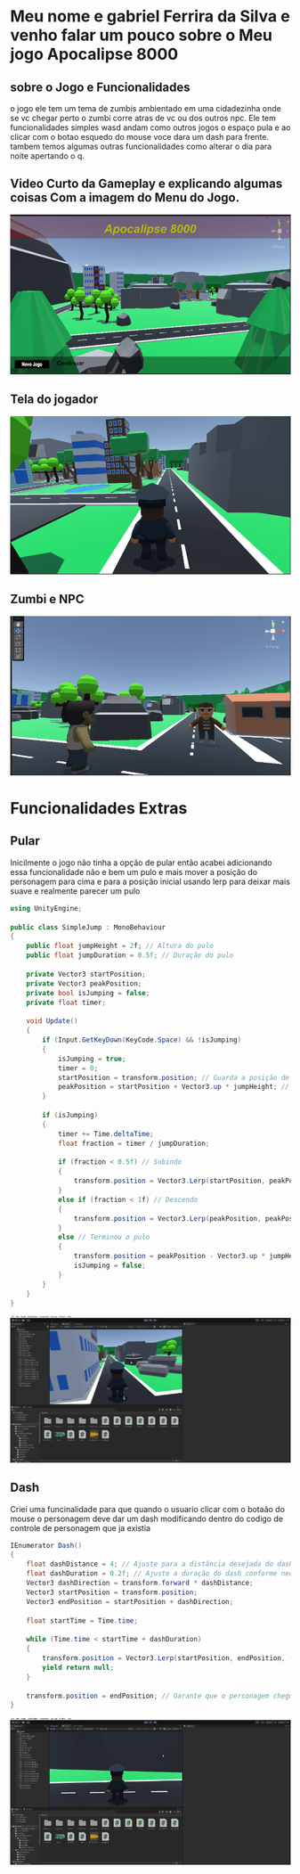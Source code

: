 # Meu nome e gabriel Ferrira da Silva e venho falar um pouco sobre o Meu jogo Apocalipse 8000

## sobre o Jogo e Funcionalidades
o jogo ele tem um tema de zumbis ambientado em uma cidadezinha onde se vc chegar perto o zumbi corre atras de vc ou dos outros npc. Ele tem funcionalidades simples wasd andam como outros jogos o espaço pula e ao clicar com o botao esquedo do mouse voce dara um dash para frente. tambem temos algumas outras funcionalidades como alterar o dia para noite apertando o q.

## Video Curto da Gameplay e explicando algumas coisas Com a imagem do Menu do Jogo.
[![Vídeo de Apresentação](https://github.com/Gabriel-S-E8/Projeto-Jogo/blob/main/Menu.png)
](https://www.youtube.com/watch?v=8YYgRikKdEQ)

## Tela do jogador 
![image](https://github.com/Gabriel-S-E8/Projeto-Jogo/blob/main/Print%202%20.png)

## Zumbi e NPC
![image](https://github.com/Gabriel-S-E8/Projeto-Jogo/blob/main/print%201.png)

# Funcionalidades Extras

## Pular
Inicilmente o jogo não tinha a opção de pular então acabei adicionando essa funcionalidade não e bem um pulo e mais mover a posição do personagem para cima e para a posição inicial usando lerp para deixar mais suave e realmente parecer um pulo
```csharp
using UnityEngine;

public class SimpleJump : MonoBehaviour
{
    public float jumpHeight = 2f; // Altura do pulo
    public float jumpDuration = 0.5f; // Duração do pulo

    private Vector3 startPosition;
    private Vector3 peakPosition;
    private bool isJumping = false;
    private float timer;

    void Update()
    {
        if (Input.GetKeyDown(KeyCode.Space) && !isJumping)
        {
            isJumping = true;
            timer = 0;
            startPosition = transform.position; // Guarda a posição de início do pulo
            peakPosition = startPosition + Vector3.up * jumpHeight; // Calcula a posição mais alta do pulo
        }

        if (isJumping)
        {
            timer += Time.deltaTime;
            float fraction = timer / jumpDuration;

            if (fraction < 0.5f) // Subindo
            {
                transform.position = Vector3.Lerp(startPosition, peakPosition, fraction * 2);
            }
            else if (fraction < 1f) // Descendo
            {
                transform.position = Vector3.Lerp(peakPosition, peakPosition - Vector3.up * jumpHeight, (fraction - 0.5f) * 2);
            }
            else // Terminou o pulo
            {
                transform.position = peakPosition - Vector3.up * jumpHeight; // Nova posição após o pulo
                isJumping = false;
            }
        }
    }
}
```
![Alt text](https://github.com/Gabriel-S-E8/Projeto-Jogo/blob/main/gif%20pulo.gif)
## Dash
Criei uma funcinalidade para que quando o usuario clicar com o botaão do mouse o personagem deve dar um dash modificando dentro do codigo de controle de personagem que ja existia 
```csharp
IEnumerator Dash()
{
    float dashDistance = 4; // Ajuste para a distância desejada do dash
    float dashDuration = 0.2f; // Ajuste a duração do dash conforme necessário
    Vector3 dashDirection = transform.forward * dashDistance;
    Vector3 startPosition = transform.position;
    Vector3 endPosition = startPosition + dashDirection;

    float startTime = Time.time;

    while (Time.time < startTime + dashDuration)
    {
        transform.position = Vector3.Lerp(startPosition, endPosition, (Time.time - startTime) / dashDuration);
        yield return null;
    }

    transform.position = endPosition; // Garante que o personagem chegue na posição final
}
```
![Alt text](https://github.com/Gabriel-S-E8/Projeto-Jogo/blob/main/gif%20dash.gif)

